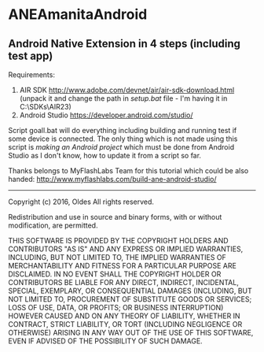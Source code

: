 # ANEAmanitaAndroid
Android Native Extension in 4 steps (including test app)
------------------------

Requirements:

1. AIR SDK http://www.adobe.com/devnet/air/air-sdk-download.html 
  (unpack it and change the path in *setup.bat* file - I'm having it in C:\SDKs\AIR23\)
2. Android Studio https://developer.android.com/studio/

Script goall.bat will do everything including building and running test if some device is connected.
The only thing which is not made using this script is *making an Android project* which must be done from Android Studio as I don't know, how to update it from a script so far.

Thanks belongs to MyFlashLabs Team for this tutorial which could be also handed: http://www.myflashlabs.com/build-ane-android-studio/

- - - - - - - - - - - - -
Copyright (c) 2016, Oldes
All rights reserved.

Redistribution and use in source and binary forms, with or without modification, are permitted.

THIS SOFTWARE IS PROVIDED BY THE COPYRIGHT HOLDERS AND CONTRIBUTORS "AS IS" AND ANY EXPRESS OR IMPLIED WARRANTIES, INCLUDING, BUT NOT LIMITED TO, THE IMPLIED WARRANTIES OF MERCHANTABILITY AND FITNESS FOR A PARTICULAR PURPOSE ARE DISCLAIMED. IN NO EVENT SHALL THE COPYRIGHT HOLDER OR CONTRIBUTORS BE LIABLE FOR ANY DIRECT, INDIRECT, INCIDENTAL, SPECIAL, EXEMPLARY, OR CONSEQUENTIAL DAMAGES (INCLUDING, BUT NOT LIMITED TO, PROCUREMENT OF SUBSTITUTE GOODS OR SERVICES; LOSS OF USE, DATA, OR PROFITS; OR BUSINESS INTERRUPTION) HOWEVER CAUSED AND ON ANY THEORY OF LIABILITY, WHETHER IN CONTRACT, STRICT LIABILITY, OR TORT (INCLUDING NEGLIGENCE OR OTHERWISE) ARISING IN ANY WAY OUT OF THE USE OF THIS SOFTWARE, EVEN IF ADVISED OF THE POSSIBILITY OF SUCH DAMAGE.